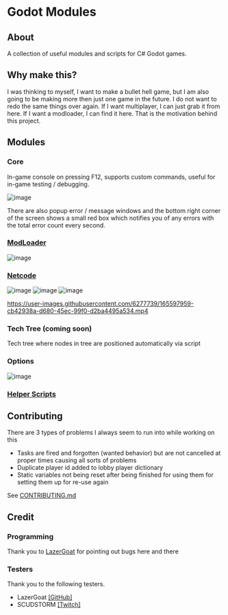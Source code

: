 # Godot Modules
## About
A collection of useful modules and scripts for C# Godot games.

## Why make this?
I was thinking to myself, I want to make a bullet hell game, but I am also going to be making more then just one game in the future. I do not want to redo the same things over again. If I want multiplayer, I can just grab it from here. If I want a modloader, I can find it here. That is the motivation behind this project.

## Modules
### Core
In-game console on pressing F12, supports custom commands, useful for in-game testing / debugging.

![image](https://user-images.githubusercontent.com/6277739/166569933-de699808-6de9-4f7f-ac90-1a8ae460e262.png)

There are also popup error / message windows and the bottom right corner of the screen shows a small red box which notifies you of any errors with the total error count every second.

### [ModLoader](https://github.com/valkyrienyanko/GodotModules/blob/main/.github/MOD_LOADER.md)
![image](https://user-images.githubusercontent.com/6277739/162651881-b8f98aa5-da2a-4499-b4dd-737a64dec4a9.png)  

### [Netcode](https://github.com/valkyrienyanko/GodotModules/blob/main/.github/NETCODE.md)
![image](https://user-images.githubusercontent.com/6277739/164528687-8ce3891f-2aa2-4c43-b9d2-404620aefad2.png)
![image](https://user-images.githubusercontent.com/6277739/164519290-fcd96048-3267-4278-bbd9-34bd7c0a86c0.png)
![image](https://user-images.githubusercontent.com/6277739/164519339-a23cc3be-29dd-4df8-ad3b-e975508f5ec8.png)

https://user-images.githubusercontent.com/6277739/165597959-cb42938a-d680-45ec-99f0-d2ba4495a534.mp4

### Tech Tree (coming soon)
Tech tree where nodes in tree are positioned automatically via script

### Options
![image](https://user-images.githubusercontent.com/6277739/163117944-e350b70c-aaaa-426f-8719-3c28648d5747.png)  

### [Helper Scripts](https://github.com/valkyrienyanko/GodotModules/blob/main/.github/UTILITY_SCRIPTS.md)

## Contributing
There are 3 types of problems I always seem to run into while working on this
- Tasks are fired and forgotten (wanted behavior) but are not cancelled at proper times causing all sorts of problems
- Duplicate player id added to lobby player dictionary
- Static variables not being reset after being finished for using them for setting them up for re-use again

See [CONTRIBUTING.md](https://github.com/valkyrienyanko/GodotModules/blob/main/.github/CONTRIBUTING.md)

## Credit
### Programming
Thank you to [LazerGoat](https://github.com/LazerGoat) for pointing out bugs here and there

### Testers
Thank you to the following testers.

- LazerGoat [[GitHub]](https://github.com/LazerGoat)
- SCUDSTORM [[Twitch]](https://www.twitch.tv/perezdispenser)
